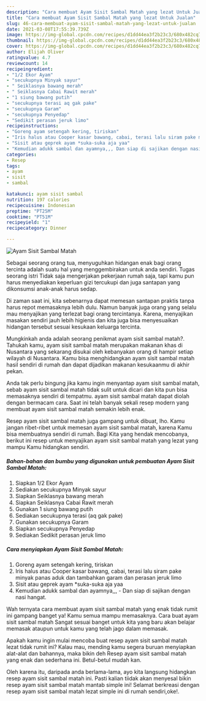 ```yaml
---
description: "Cara membuat Ayam Sisit Sambal Matah yang lezat Untuk Jualan"
title: "Cara membuat Ayam Sisit Sambal Matah yang lezat Untuk Jualan"
slug: 46-cara-membuat-ayam-sisit-sambal-matah-yang-lezat-untuk-jualan
date: 2021-03-08T17:55:39.739Z
image: https://img-global.cpcdn.com/recipes/d1dd44ea3f2b23c3/680x482cq70/ayam-sisit-sambal-matah-foto-resep-utama.jpg
thumbnail: https://img-global.cpcdn.com/recipes/d1dd44ea3f2b23c3/680x482cq70/ayam-sisit-sambal-matah-foto-resep-utama.jpg
cover: https://img-global.cpcdn.com/recipes/d1dd44ea3f2b23c3/680x482cq70/ayam-sisit-sambal-matah-foto-resep-utama.jpg
author: Elijah Oliver
ratingvalue: 4.7
reviewcount: 14
recipeingredient:
- "1/2 Ekor Ayam"
- "secukupnya Minyak sayur"
- " Seiklasnya bawang merah"
- " Seiklasnya Cabai Rawit merah"
- "1 siung bawang putih"
- "secukupnya terasi aq gak pake"
- "secukupnya Garam"
- "secukupnya Penyedap"
- "Sedikit perasan jeruk limo"
recipeinstructions:
- "Goreng ayam setengah kering, tiriskan"
- "Iris halus atau Cooper kasar bawang, cabai, terasi lalu siram pake minyak panas aduk dan tambahkan garam dan perasan jeruk limo"
- "Sisit atau geprek ayam *suka-suka aja yaa"
- "Kemudian adukk sambal dan ayamnya,,, Dan siap di sajikan dengan nasi hangat."
categories:
- Resep
tags:
- ayam
- sisit
- sambal

katakunci: ayam sisit sambal 
nutrition: 197 calories
recipecuisine: Indonesian
preptime: "PT25M"
cooktime: "PT51M"
recipeyield: "1"
recipecategory: Dinner

---
```



![Ayam Sisit Sambal Matah](https://img-global.cpcdn.com/recipes/d1dd44ea3f2b23c3/680x482cq70/ayam-sisit-sambal-matah-foto-resep-utama.jpg)

Sebagai seorang orang tua, menyuguhkan hidangan enak bagi orang tercinta adalah suatu hal yang menggembirakan untuk anda sendiri. Tugas seorang istri Tidak saja mengerjakan pekerjaan rumah saja, tapi kamu pun harus menyediakan keperluan gizi tercukupi dan juga santapan yang dikonsumsi anak-anak harus sedap.

Di zaman  saat ini, kita sebenarnya dapat memesan santapan praktis tanpa harus repot memasaknya lebih dulu. Namun banyak juga orang yang selalu mau menyajikan yang terlezat bagi orang tercintanya. Karena, menyajikan masakan sendiri jauh lebih higienis dan kita juga bisa menyesuaikan hidangan tersebut sesuai kesukaan keluarga tercinta. 



Mungkinkah anda adalah seorang penikmat ayam sisit sambal matah?. Tahukah kamu, ayam sisit sambal matah merupakan makanan khas di Nusantara yang sekarang disukai oleh kebanyakan orang di hampir setiap wilayah di Nusantara. Kamu bisa menghidangkan ayam sisit sambal matah hasil sendiri di rumah dan dapat dijadikan makanan kesukaanmu di akhir pekan.

Anda tak perlu bingung jika kamu ingin menyantap ayam sisit sambal matah, sebab ayam sisit sambal matah tidak sulit untuk dicari dan kita pun bisa memasaknya sendiri di tempatmu. ayam sisit sambal matah dapat diolah dengan bermacam cara. Saat ini telah banyak sekali resep modern yang membuat ayam sisit sambal matah semakin lebih enak.

Resep ayam sisit sambal matah juga gampang untuk dibuat, lho. Kamu jangan ribet-ribet untuk memesan ayam sisit sambal matah, karena Kamu bisa membuatnya sendiri di rumah. Bagi Kita yang hendak mencobanya, berikut ini resep untuk menyajikan ayam sisit sambal matah yang lezat yang mampu Kamu hidangkan sendiri.

<!--inarticleads1-->

##### Bahan-bahan dan bumbu yang digunakan untuk pembuatan Ayam Sisit Sambal Matah:

1. Siapkan 1/2 Ekor Ayam
1. Sediakan secukupnya Minyak sayur
1. Siapkan  Seiklasnya bawang merah
1. Siapkan  Seiklasnya Cabai Rawit merah
1. Gunakan 1 siung bawang putih
1. Sediakan secukupnya terasi (aq gak pake)
1. Gunakan secukupnya Garam
1. Siapkan secukupnya Penyedap
1. Sediakan Sedikit perasan jeruk limo




<!--inarticleads2-->

##### Cara menyiapkan Ayam Sisit Sambal Matah:

1. Goreng ayam setengah kering, tiriskan
1. Iris halus atau Cooper kasar bawang, cabai, terasi lalu siram pake minyak panas aduk dan tambahkan garam dan perasan jeruk limo
1. Sisit atau geprek ayam *suka-suka aja yaa
1. Kemudian adukk sambal dan ayamnya,,, - Dan siap di sajikan dengan nasi hangat.




Wah ternyata cara membuat ayam sisit sambal matah yang enak tidak rumit ini gampang banget ya! Kamu semua mampu memasaknya. Cara buat ayam sisit sambal matah Sangat sesuai banget untuk kita yang baru akan belajar memasak ataupun untuk kamu yang telah jago dalam memasak.

Apakah kamu ingin mulai mencoba buat resep ayam sisit sambal matah lezat tidak rumit ini? Kalau mau, mending kamu segera buruan menyiapkan alat-alat dan bahannya, maka bikin deh Resep ayam sisit sambal matah yang enak dan sederhana ini. Betul-betul mudah kan. 

Oleh karena itu, daripada anda berlama-lama, ayo kita langsung hidangkan resep ayam sisit sambal matah ini. Pasti kalian tiidak akan menyesal bikin resep ayam sisit sambal matah mantab simple ini! Selamat berkreasi dengan resep ayam sisit sambal matah lezat simple ini di rumah sendiri,oke!.

